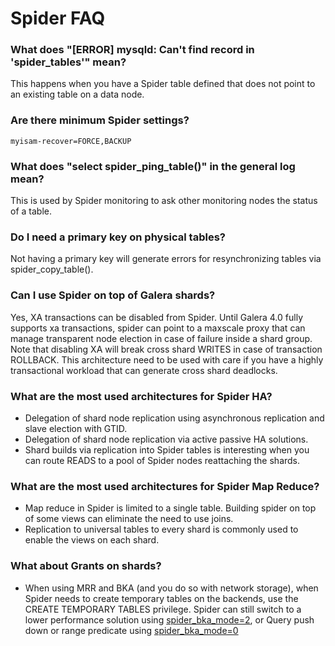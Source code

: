 
# Spider FAQ


### What does "[ERROR] mysqld: Can't find record in 'spider_tables'" mean?


This happens when you have a Spider table defined that does not point to an existing table on a data node.


### Are there minimum Spider settings?


```
myisam-recover=FORCE,BACKUP
```

### What does "select spider_ping_table()" in the general log mean?


This is used by Spider monitoring to ask other monitoring nodes the status of a table.


### Do I need a primary key on physical tables?


Not having a primary key will generate errors for resynchronizing tables via spider_copy_table().


### Can I use Spider on top of Galera shards?


Yes, XA transactions can be disabled from Spider. Until Galera 4.0 fully supports xa transactions, spider can point to a maxscale proxy that can manage transparent node election in case of failure inside a shard group. Note that disabling XA will break cross shard WRITES in case of transaction ROLLBACK.
This architecture need to be used with care if you have a highly transactional workload that can generate cross shard deadlocks.


### What are the most used architectures for Spider HA?


* Delegation of shard node replication using asynchronous replication and slave election with GTID.
* Delegation of shard node replication via active passive HA solutions.
* Shard builds via replication into Spider tables is interesting when you can route READS to a pool of Spider nodes reattaching the shards.


### What are the most used architectures for Spider Map Reduce?


* Map reduce in Spider is limited to a single table. Building spider on top of some views can eliminate the need to use joins.
* Replication to universal tables to every shard is commonly used to enable the views on each shard.


### What about Grants on shards?


* When using MRR and BKA (and you do so with network storage), when Spider needs to create temporary tables on the backends, use the CREATE TEMPORARY TABLES privilege. Spider can still switch to a lower performance solution using [spider_bka_mode=2](spider-system-variables.md), or Query push down or range predicate using [spider_bka_mode=0](spider-system-variables.md)

